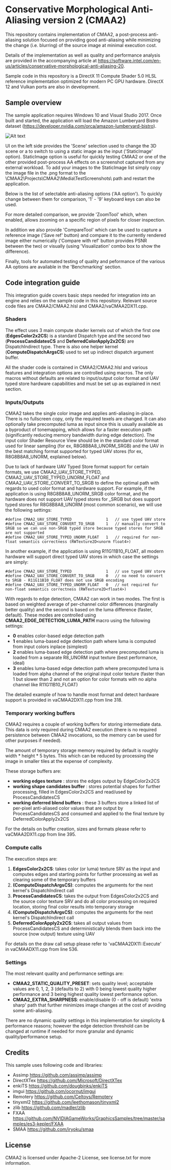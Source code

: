 # Conservative Morphological Anti-Aliasing version 2 (CMAA2)
 
This repository contains implementation of CMAA2, a post-process anti-aliasing solution focused on providing good anti-aliasing while minimizing the change (i.e. blurring) of the source image at minimal execution cost.

Details of the implementation as well as quality and performance analysis are provided in the accompanying article at https://software.intel.com/en-us/articles/conservative-morphological-anti-aliasing-20.

Sample code in this repository is a DirectX 11 Compute Shader 5.0 HLSL reference implementation optimized for modern PC GPU hardware. DirectX 12 and Vulkan ports are also in development.

## Sample overview
 
The sample application requires Windows 10 and Visual Studio 2017. Once built and started, the application will load the Amazon Lumberyard Bistro dataset (https://developer.nvidia.com/orca/amazon-lumberyard-bistro).

![Alt text](screenshot.jpg?raw=true "CMAA2 sample application")

UI on the left side provides the 'Scene' selection used to change the 3D scene or a to switch to using a static image as the input ('StaticImage' option). StaticImage option is useful for quickly testing CMAA2 or one of the other provided post-process AA effects on a screenshot captured from any external workload. 
To add your images to the StaticImage list simply copy the image file in the .png format to the \CMAA2\Projects\CMAA2\Media\TestScreenshots\ path and restart the application.

Below is the list of selectable anti-aliasing options ('AA option'). To quickly change between them for comparison, '1' - '9' keyboard keys can also be used.

For more detailed comparison, we provide 'ZoomTool'  which, when enabled, allows zooming on a specific region of pixels for closer inspection.

In addition we also provide 'CompareTool' which can be used to capture a reference image ('Save ref' button) and compare it to the currently rendered image either numerically ('Compare with ref' button provides PSNR between the two) or visually (using 'Visualization' combo box to show the difference).

Finally, tools for automated testing of quality and peformance of the various AA options are available in the 'Benchmarking' section.

## Code integration guide

This integration guide covers basic steps needed for integration into an engine and relies on the sample code in this repository. Relevant source code files are CMAA2/CMAA2.hlsl and CMAA2/vaCMAA2DX11.cpp.

### Shaders

The effect uses 3 main compute shader kernels out of which the first one (**EdgesColor2x2CS**) is a standard Dispatch type and the second two (**ProcessCandidatesCS** and **DeferredColorApply2x2CS**) are DispatchIndirect type. There is also one helper kernel (**ComputeDispatchArgsCS**) used to set up indirect dispatch argument buffer.

All the shader code is contained in CMAA2/CMAA2.hlsl and various features and integration options are controlled using macros. The only macros without defaults are related to input/output color format and UAV typed store hardware capabilities and must be set up as explained in next section.

### Inputs/Outputs

CMAA2 takes the single color image and applies anti-aliasing in-place. There is no fullscreen copy, only the required texels are changed. It can also optionally take precomputed luma as input since this is usually available as a byproduct of tonemapping, which allows for a faster execution path (significantly reducing memory bandwidth during edge detection).
The input color Shader Resource View should be in the standard color format used for linear sampling (for ex, R8G8B8A8_UNORM_SRGB) and the UAV in the best matching format supported for typed UAV stores (for ex, R8G8B8A8_UNORM, explained below).

Due to lack of hardware UAV Typed Store format support for certain formats, we use CMAA2_UAV_STORE_TYPED, CMAA2_UAV_STORE_TYPED_UNORM_FLOAT and CMAA2_UAV_STORE_CONVERT_TO_SRGB to define the optimal path with regards to used color format and hardware support.
For example, if the application is using R8G8B8A8_UNORM_SRGB color format, and the hardware does not support UAV typed stores for _SRGB but does support typed stores for R8G8B8A8_UNORM (most common scenario), we will use the following settings:

```
#define CMAA2_UAV_STORE_TYPED               1   // use typed UAV store
#define CMAA2_UAV_STORE_CONVERT_TO_SRGB     1   // manually convert to SRGB so we can use non-SRGB typed store because typed stores for SRGB are not supported
#define CMAA2_UAV_STORE_TYPED_UNORM_FLOAT   1   // required for non-float semantics correctness (RWTexture2D<unorm float4>)
```

In another example, if the application is using R11G11B10_FLOAT, all modern hardware will support direct typed UAV stores in which case the settings are simply:

```
#define CMAA2_UAV_STORE_TYPED               1   // use typed UAV store
#define CMAA2_UAV_STORE_CONVERT_TO_SRGB     0   // no need to convert to SRGB - R11G11B10_FLOAT does not use SRGB encoding
#define CMAA2_UAV_STORE_TYPED_UNORM_FLOAT   0   // not required for non-float semantics correctness (RWTexture2D<float4>)
```

With regards to edge detection, CMAA2 can work in two modes. The first is based on weighted average of per-channel color differences (marginally better quality) and the second is based on the luma difference (faster, default).
These modes are controlled using **CMAA2_EDGE_DETECTION_LUMA_PATH** macro using the following settings:
 * **0** enables color-based edge detection path
 * **1** enables luma-based edge detection path where luma is computed from input colors inplace (simplest)
 * **2** enables luma-based edge detection path where precomputed luma is loaded from a separate R8_UNORM input texture (best performance, ideal)
 * **3** enables luma-based edge detection path where precomputed luma is loaded from alpha channel of the original input color texture (faster than 1 but slower than 2 and not an option for color formats with no alpha channel like R11G11B10_FLOAT)

 The detailed example of how to handle most format and detect hardware support is provided in vaCMAA2DX11.cpp from line 318.

### Temporary working buffers

CMAA2 requires a couple of working buffers for storing intermediate data. This data is only required during CMAA2 execution (there is no required persistence between CMAA2 invocations, so the memory can be used for other purposes if needed).

The amount of temporary storage memory required by default is roughly width * height * 5 bytes. This which can be reduced by processing the image in smaller tiles at the expense of complexity.

These storage buffers are:
 * **working edges texture**            : stores the edges output by EdgeColor2x2CS
 * **working shape candidates buffer**  : stores potential shapes for further processing, filled in EdgesColor2x2CS and read/used by ProcessCandidatesCS
 * **working deferred blend buffers**   : these 3 buffers store a linked list of per-pixel anti-aliased color values that are output by ProcessCandidatesCS and consumed and applied to the final texture by DeferredColorApply2x2CS

For the details on buffer creation, sizes and formats please refer to vaCMAA2DX11.cpp from line 395.

### Compute calls

The execution steps are:

 1. **EdgesColor2x2CS**:         takes color (or luma) texture SRV as the input and computes edges and starting points for further processing as well as clearing some of the temporary buffers
 2. **(ComputeDispatchArgsCS)**: computes the arguments for the next kernel's DispatchIndirect call
 3. **ProcessCandidatesCS**:     takes the output from EdgesColor2x2CS and the source color texture SRV and do all color processing on required location, storing final color results into temporary storage
 4. **(ComputeDispatchArgsCS)**: computes the arguments for the next kernel's DispatchIndirect call
 5. **DeferredColorApply2x2CS**: takes all output values from ProcessCandidatesCS and deterministically blends them back into the source (now output) texture using UAV

 For details on the draw call setup please refer to 'vaCMAA2DX11::Execute' in vaCMAADX11.cpp from line 536.

### Settings

The most relevant quality and performance settings are:
 * **CMAA2_STATIC_QUALITY_PRESET**: sets quality level; acceptable values are 0, 1, 2, 3 (defaults to 2) with 0 being lowest quality higher performance and 3 being highest quality lowest performance option.
 * **CMAA2_EXTRA_SHARPNESS**:       enable/disable (0 - off is default) 'extra sharp' path that further minimizes image changes at the cost of avoiding some anti-aliasing.

There are no dynamic quality settings in this implementation for simplicity & performance reasons; however the edge detection threshold can be changed at runtime if needed for more granular and dynamic quality/performance setup.

## Credits

This sample uses following code and libraries:
* Assimp https://github.com/assimp/assimp
* DirectXTex https://github.com/Microsoft/DirectXTex
* enkiTS https://github.com/dougbinks/enkiTS
* imgui https://github.com/ocornut/imgui
* Remotery https://github.com/Celtoys/Remotery
* tinyxml2 https://github.com/leethomason/tinyxml2
* zlib https://github.com/madler/zlib
* FXAA https://github.com/NVIDIAGameWorks/GraphicsSamples/tree/master/samples/es3-kepler/FXAA
* SMAA https://github.com/iryoku/smaa

## License

CMAA2 is licensed under Apache-2 License, see license.txt for more information.